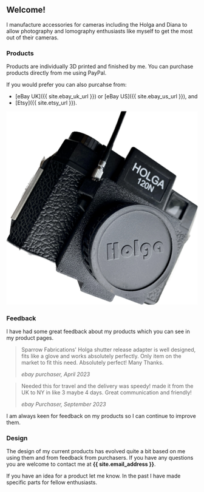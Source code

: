 ## Welcome!
I manufacture accessories for cameras including the Holga and Diana to allow photography and lomography enthusiasts like myself to get the most out of their cameras.

### Products
Products are individually 3D printed and finished by me. You can purchase products directly from me using PayPal.

If you would prefer you can also purcahse from:

- [eBay UK]({{ site.ebay_uk_url }}) or [eBay US]({{ site.ebay_us_url }}), and
- [Etsy]({{ site.etsy_url }}).

![A picture of a Holga 120 adapter](images/holga-120-adapter/holga-120-adapter-1.jpg)

### Feedback
I have had some great feedback about my products which you can see in my product pages.

>Sparrow Fabrications' Holga shutter release adapter is well designed, fits like a glove and works absolutely perfectly. Only item on the market to fit this need. Absolutely perfect! Many Thanks.
>
>*ebay purchaser, April 2023*

>Needed this for travel and the delivery was speedy! made it from the UK to NY in like 3 maybe 4 days. Great communication and friendly!
>
>*ebay Purchaser, September 2023*

I am always keen for feedback on my products so I can continue to improve them.

### Design
The design of my current products has evolved quite a bit based on me using them and from feedback from purchasers. If you have any questions you are welcome to contact me at **{{ site.email_address }}**.

If you have an idea for a product let me know. In the past I have made specific parts for fellow enthusiasts.
